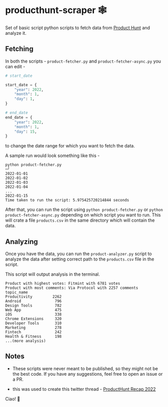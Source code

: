 # producthunt-scraper 🕸

Set of basic script python scripts to fetch data from [Product Hunt](https://www.producthunt.com/) and analyze it.

## Fetching

In both the scripts - `product-fetcher.py` and `product-fetcher-async.py` you can edit -

```py
# start_date

start_date = {
    "year": 2022,
    "month": 1,
    "day": 1,
}

# end_date
end_date = {
    "year": 2022,
    "month": 1,
    "day": 15,
}


```

to change the date range for which you want to fetch the data.

A sample run would look something like this -

```terminal
python product-fetcher.py                                                                             ─╯
2022-01-01
2022-01-02
2022-01-03
2022-01-04
...
2022-01-15
Time taken to run the script: 5.975425720214844 seconds
```

After that, you can run the script using `python product-fetcher.py` or `python product-fetcher-async.py` depending on which script you want to run. This will crate a file `products.csv` in the same directory which will contain the data.

## Analyzing

Once you have the data, you can run the `product-analyzer.py` script to analyze the data after setting correct path to the `products.csv` file in the script.

This script will output analysis in the terminal.

```terminal
Product with highest votes: Fitmint with 6781 votes
Product with most comments: Via Protocol with 2257 comments
topic_name
Productivity         2262
Android               796
Design Tools          782
Web App               475
iOS                   338
Chrome Extensions     320
Developer Tools       310
Marketing             278
Fintech               242
Health & Fitness      198
...(more analysis)
```

## Notes

- These scripts were never meant to be published, so they might not be the best code. If you have any suggestions, feel free to open an issue or a PR.

- this was used to create this twitter thread - [ProductHunt Recap 2022](https://twitter.com/toughyear/status/1608787504764973056)

Ciao! 🤙
